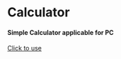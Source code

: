 # Calculator

<h4>Simple Calculator applicable for PC</h4>

<a href="https://amoghga57.github.io/Calculator/">Click to use</a>
